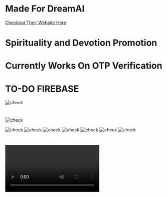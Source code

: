 # Made For DreamAI
[Checkout Their Website Here](https://app.drema.in/)

# Spirituality and Devotion Promotion 
# Currently Works On OTP Verification
# TO-DO FIREBASE


![check](ScreenShots/ic_launcher.png) 
#
![check](ScreenShots/login_new.jpg)

![check](ScreenShots/otp_new.jpg)
![check](ScreenShots/intro.jpg)
![check](ScreenShots/init5.jpg)
![check](ScreenShots/init1.jpg)
![check](ScreenShots/otp1.jpg)
![check](ScreenShots/otp2.jpg)
![check](ScreenShots/otp3.jpg)
#
![CLICK TO SEE WORKING VIDEO](ScreenShots/work1.mp4)

